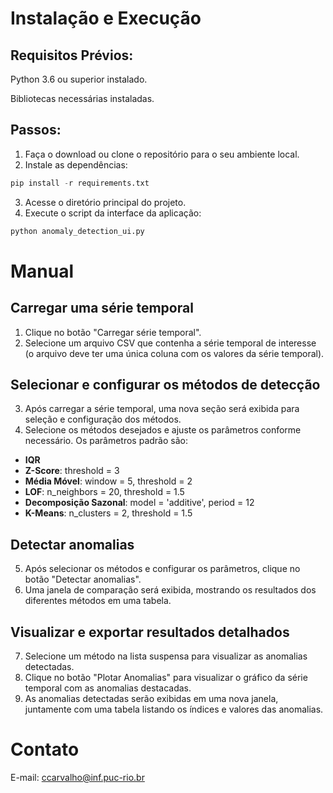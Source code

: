# Instalação e Execução

## Requisitos Prévios:

Python 3.6 ou superior instalado.

Bibliotecas necessárias instaladas.

## Passos:
1. Faça o download ou clone o repositório para o seu ambiente local.
2. Instale as dependências:
```python
pip install -r requirements.txt
```
3. Acesse o diretório principal do projeto.
4. Execute o script da interface da aplicação:
```python
python anomaly_detection_ui.py
```
# Manual

## Carregar uma série temporal
1. Clique no botão "Carregar série temporal".
2. Selecione um arquivo CSV que contenha a série temporal de interesse (o arquivo deve ter uma única coluna com os valores da série temporal).

## Selecionar e configurar os métodos de detecção
3. Após carregar a série temporal, uma nova seção será exibida para seleção e configuração dos métodos.
4. Selecione os métodos desejados e ajuste os parâmetros conforme necessário. Os parâmetros padrão são:
  - **IQR**
  - **Z-Score**: threshold = 3
  - **Média Móvel**: window = 5, threshold = 2
  - **LOF**: n_neighbors = 20, threshold = 1.5
  - **Decomposição Sazonal**: model = 'additive', period = 12
  - **K-Means**: n_clusters = 2, threshold = 1.5

## Detectar anomalias
5. Após selecionar os métodos e configurar os parâmetros, clique no botão "Detectar anomalias".
6. Uma janela de comparação será exibida, mostrando os resultados dos diferentes métodos em uma tabela.

## Visualizar e exportar resultados detalhados
7. Selecione um método na lista suspensa para visualizar as anomalias detectadas.
8. Clique no botão "Plotar Anomalias" para visualizar o gráfico da série temporal com as anomalias destacadas.
9. As anomalias detectadas serão exibidas em uma nova janela, juntamente com uma tabela listando os índices e valores das anomalias.

# Contato
E-mail: ccarvalho@inf.puc-rio.br

